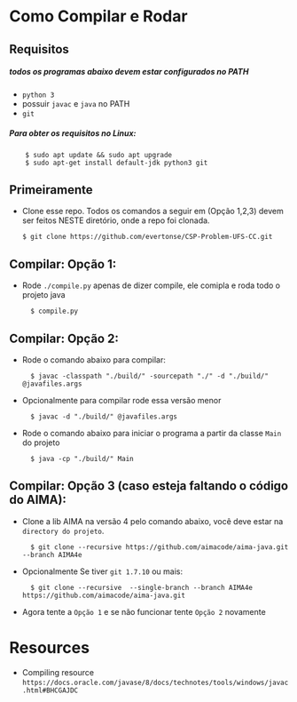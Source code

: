 
# Como Compilar e Rodar

## Requisitos
##### todos os programas abaixo devem estar configurados no PATH
- `python 3`
- possuir `javac` e `java` no PATH
- `git` 

##### Para obter os requisitos no Linux:
		
		$ sudo apt update && sudo apt upgrade
		$ sudo apt-get install default-jdk python3 git


## Primeiramente
-	Clone esse repo. Todos os comandos a seguir em (Opção 1,2,3) devem ser feitos NESTE diretório, onde a repo foi clonada.

		$ git clone https://github.com/evertonse/CSP-Problem-UFS-CC.git

## Compilar: Opção 1:
- Rode `./compile.py` apenas de dizer compile, ele comipla e roda todo o projeto java
			
		$ compile.py

## Compilar: Opção 2:
- Rode o comando abaixo para compilar:

		$ javac -classpath "./build/" -sourcepath "./" -d "./build/" @javafiles.args

- Opcionalmente para compilar rode essa versão menor
		
		$ javac -d "./build/" @javafiles.args

- Rode o comando abaixo para iniciar o programa a partir da classe `Main` do projeto
	
		$ java -cp "./build/" Main

## Compilar: Opção 3 (caso esteja faltando o código do AIMA):

- Clone a lib AIMA na versão 4 pelo comando abaixo, você deve estar na `directory do projeto`.

		$ git clone --recursive https://github.com/aimacode/aima-java.git --branch AIMA4e

- Opcionalmente Se tiver `git 1.7.10` ou mais:

		$ git clone --recursive  --single-branch --branch AIMA4e https://github.com/aimacode/aima-java.git

- Agora tente a `Opção 1` e se não funcionar tente `Opção 2` novamente

# Resources 
- Compiling resource
`https://docs.oracle.com/javase/8/docs/technotes/tools/windows/javac.html#BHCGAJDC`
